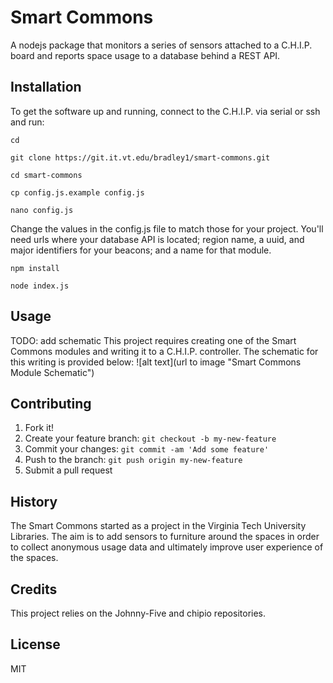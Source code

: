 # Smart Commons
A nodejs package that monitors a series of sensors attached to a C.H.I.P. board and reports space usage to a database behind a REST API.
## Installation
To get the software up and running, connect to the C.H.I.P. via serial or ssh and run:

`cd`

`git clone https://git.it.vt.edu/bradley1/smart-commons.git`

`cd smart-commons`

`cp config.js.example config.js`

`nano config.js`

Change the values in the config.js file to match those for your project. You'll need urls where your database API is located; region name, a uuid, and major identifiers for your beacons; and a name for that module. 

`npm install`

`node index.js`

## Usage
TODO: add schematic
This project requires creating one of the Smart Commons modules and writing it to a C.H.I.P. controller. The schematic for this writing is provided below:
![alt text](url to image "Smart Commons Module Schematic")
## Contributing
1. Fork it!
2. Create your feature branch: `git checkout -b my-new-feature`
3. Commit your changes: `git commit -am 'Add some feature'`
4. Push to the branch: `git push origin my-new-feature`
5. Submit a pull request
## History
The Smart Commons started as a project in the Virginia Tech University Libraries. The aim is to add sensors to furniture around the spaces in order to collect anonymous usage data and ultimately improve user experience of the spaces.
## Credits
This project relies on the Johnny-Five and chipio repositories. 
## License
MIT